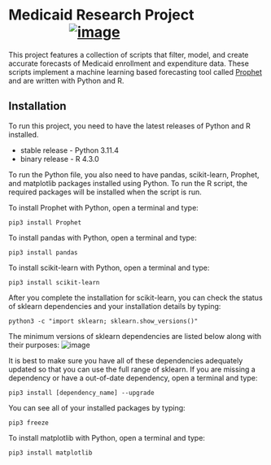 # Medicaid Research Project &nbsp; &nbsp; &nbsp; &nbsp; &nbsp; &nbsp; &nbsp; &nbsp; &nbsp; &nbsp; &nbsp; &nbsp; &nbsp; &nbsp;  &nbsp; &nbsp; &nbsp; &nbsp; &nbsp;                                                                                                 <a href="https://emrts.us" target="_blank"> ![image](https://github.com/tmwang7324/Medicaid-Analysis/assets/121271571/16e51d9d-e2f7-4e49-b407-1005281d932a) </a>
This project features a collection of scripts that filter, model, and create accurate forecasts of Medicaid enrollment and expenditure data.  These scripts implement a machine learning based forecasting tool called <a href = "https://github.com/facebook/prophet">Prophet</a> and are written with Python and R.

## Installation
To run this project, you need to have the latest releases of Python and R installed.
* stable release - Python 3.11.4
* binary release - R 4.3.0

To run the Python file, you also need to have pandas, scikit-learn, Prophet, and matplotlib packages installed using Python.
To run the R script, the required packages will be installed when the script is run.

To install Prophet with Python, open a terminal and type:
```properties
pip3 install Prophet
```  
To install pandas with Python, open a terminal and type:
```properties
pip3 install pandas
```  
To install scikit-learn with Python, open a terminal and type: 
```properties
pip3 install scikit-learn
```  
After you complete the installation for scikit-learn, you can check the status of sklearn dependencies and your installation details by typing:
```properties
python3 -c "import sklearn; sklearn.show_versions()"
``` 
The minimum versions of sklearn dependencies are listed below along with their purposes:
![image](https://github.com/tmwang7324/Medicaid-Analysis/assets/121271571/4b7810dc-7590-483b-a7e9-c8933095cc75)

It is best to make sure you have all of these dependencies adequately updated so that you can use the full range of sklearn.  If you are missing a dependency or have a out-of-date dependency, open a terminal and type:
```properties
pip3 install [dependency_name] --upgrade
``` 

You can see all of your installed packages by typing:
```properties
pip3 freeze
``` 

To install matplotlib with Python, open a terminal and type:
```properties
pip3 install matplotlib
```  
